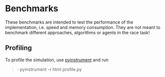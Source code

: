 # Benchmarks

These benchmarks are intended to test the performance of the implementation, i.e. speed and memory consumption. They are not meant to benchmark different approaches, algorithms or agents in the race task!

## Profiling
To profile the simulation, use [pyinstrument](https://github.com/joerick/pyinstrument) and run

>: pyinstrument -r html profile.py